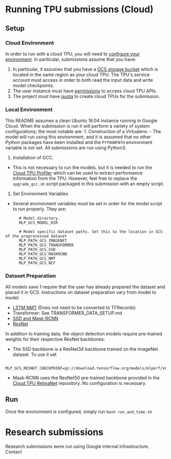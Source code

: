 # Running TPU submissions (Cloud)

## Setup

### Cloud Environment

In order to run with a cloud TPU, you will need to
[configure your environment](https://cloud.google.com/tpu/docs/quickstart). In
particular, submissions assume that you have:

1.  In particular, it assumes that you have a
    [GCS storage bucket](https://cloud.google.com/tpu/docs/storage-buckets)
    which is located in the same region as your cloud TPU. The TPU's service
    account must access in order to both read the input data and write model
    checkpoints.
2.  The user instance must have
    [permissions](https://cloud.google.com/iam/docs/overview) to access cloud
    TPU APIs.
3.  The project must have [quota](https://cloud.google.com/storage/quotas) to
    create cloud TPUs for the submission.

### Local Environment

This README assumes a clean Ubuntu 16.04 instance running in Google Cloud. When
the submission is run it will perform a variety of system configurations; the
most notable are: 1. Construction of a Virtualenv. - The model will run using
this environment, and it is assumed that no other Python packages have been
installed and the `PYTHONPATH` environment variable is not set. All submissions
are run using Python3.

1.  Installation of GCC.

*   This is not necessary to run the models, but it is needed to run the
    [Cloud TPU Profiler](https://cloud.google.com/tpu/docs/cloud-tpu-tools#profile_tab)
    which can be used to extract performance information from the TPU. However,
    feel free to replace the `upgrade_gcc.sh` script packaged in this submission
    with an empty script.

1.  Set Environment Variables

*   Several environment variables must be set in order for the model script to
    run properly. They are:

```
      # Model directory.
      MLP_GCS_MODEL_DIR

      # Model specific dataset paths. Set this to the location in GCS of the preprocessed dataset
      MLP_PATH_GCS_IMAGENET
      MLP_PATH_GCS_TRANSFORMER
      MLP_PATH_GCS_SSD
      MLP_PATH_GCS_MASKRCNN
      MLP_PATH_GCS_NMT
      MLP_PATH_GCS_NCF
```

### Dataset Preparation

All models save 1 require that the user has already prepared the dataset and
placed it in GCS. Instructions on dataset preparation vary from model to model:

*   [LSTM NMT](https://github.com/mlperf/training/tree/master/rnn_translator#steps-to-download-and-verify-data)
    (Does not need to be converted to TFRecords)
*   Transformer: See TRANSFORMER_DATA_SETUP.md
*   [SSD and Mask-RCNN](https://github.com/tensorflow/tpu/tree/master/models/official/retinanet#preparing-the-coco-dataset)
*   [ResNet](https://github.com/mlperf/training/tree/master/image_classification#3-datasetenvironment)

In addition to training data, the object detection models require pre-trained
weights for their respective ResNet backbones:

*   The SSD backbone is a ResNet34 backbone trained on the ImageNet dataset. To
    use it set

```
          MLP_GCS_RESNET_CHECKPOINT=gs://download.tensorflow.org/models/mlperf/v0.5.0/resnet34_ssd_checkpoint
```

*   Mask-RCNN uses the ResNet50 pre-trained backbone provided in the
    [Cloud TPU RetinaNet](https://github.com/tensorflow/tpu/tree/master/models/official/retinanet)
    repository. No configuration is necessary.

## Run

Once the environment is configured, simply run `bash run_and_time.sh`

# Research submissions

Research submissions were run using Google internal infrastructure. Contact
